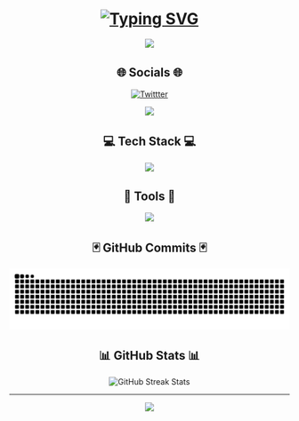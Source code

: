 <h1 align="center">
<a href="https://git.io/typing-svg">
<img src="https://readme-typing-svg.demolab.com?font=Fira+Code&center=true&pause=1000&color=F7F7F7&width=435&lines=++++++++Hi+%F0%9F%91%8B%2C+I'm+Matt%C3%A9o" alt="Typing SVG" /></a>
</h1>
  <p align="center">
  <a href="https://git.io/typing-svg">
    <img src="https://readme-typing-svg.demolab.com?font=Fira+Code&weight=600&size=15&pause=1000&color=F7F7F7&vCenter=true&width=500&height=60&lines=I'm+working+towards+becoming+a+cybersecurity+engineer." />
  </a>
  </p>
<div align="center">
<h2>🌐 Socials 🌐 </h2>
  <a href="https://x.com/mxtz10_" target="_blank">
  <img src="https://skillicons.dev/icons?i=twitter&theme=light" alt="Twittter" />
  </a>
  <p align="center">
  <a href="https://github.com/kittinan/spotify-github-profile">
    <img src="https://spotify-github-profile.kittinanx.com/api/view?uid=31jqgkwg5v5mqkgk2aks7rhzkdlq&cover_image=true&theme=novatorem&show_offline=true&background_color=121212&interchange=false&bar_color=545454&bar_color_cover=false" />
  </a>
  </p>
  
</div>
<div align="center">
<h2> 💻 Tech Stack 💻 </h2>
  <p align="center">
  <a href="https://skillicons.dev">
    <img src="https://skillicons.dev/icons?i=java,python,javascript&theme=dark" />
  </a>
</p>
  <div align="center">
<h2> 🔧 Tools 🔧 </h2>
  <p align="center">
  <a href="https://skillicons.dev">
    <img src="https://skillicons.dev/icons?i=idea,vscode&theme=dark" />
  </a>
</p>
<div align="center">
<h2>🃏 GitHub Commits 🃏 </h2>
<img alt="snake eating my contributions" src="https://raw.githubusercontent.com/fayzeen/fayzeen/output/github-contribution-grid-snake.svg" /> 
</div>
<div align="center">
<h2> 📊 GitHub Stats 📊 </h2>
<img src="https://github-readme-streak-stats.herokuapp.com/?user=Fayzeen&theme=dark&hide_border=false" alt="GitHub Streak Stats" />
      </a>
</div>

---
[![](https://visitcount.itsvg.in/api?id=Fayzeen&icon=0&color=0)](https://visitcount.itsvg.in)

<!-- Proudly created with GPRM ( https://gprm.itsvg.in ) -->
